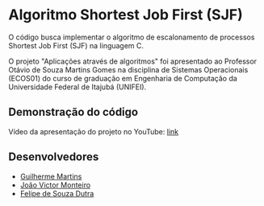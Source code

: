 # Algoritmo Shortest Job First (SJF)
O código busca implementar o algoritmo de escalonamento de processos Shortest Job First (SJF) na linguagem C.

O projeto "Aplicações através de algoritmos" foi apresentado ao Professor Otávio de Souza Martins Gomes na disciplina de Sistemas Operacionais (ECOS01) do curso de graduação em Engenharia de Computação da Universidade Federal de Itajubá (UNIFEI).

## Demonstração do código
Vídeo da apresentação do projeto no YouTube: [link](https://www.youtube.com/watch?v=gn4uBFNpCzA)


## Desenvolvedores
* [Guilherme Martins](https://github.com/gui-mrtns)
* [João Victor Monteiro](https://github.com/jvsadan)
* [Felipe de Souza Dutra](https://github.com/felipesouzadutra)
 
